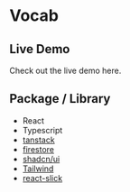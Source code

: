 # Vocab

## Live Demo

Check out the live demo here.

## Package / Library

- React
- Typescript
- [tanstack](https://tanstack.com/query/latest/docs/framework/react/overview)
- [firestore](https://firebase.google.com/)
- [shadcn/ui](https://ui.shadcn.com/)
- [Tailwind](https://tailwindcss.com/)
- [react-slick](https://react-slick.neostack.com/)
